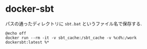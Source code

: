 # docker-sbt

パスの通ったディレクトリに `sbt.bat` というファイル名で保存する.
```
@echo off
docker run --rm -it -v sbt_cache:/sbt_cache -v %cd%:/work dockersbt:latest %*
```